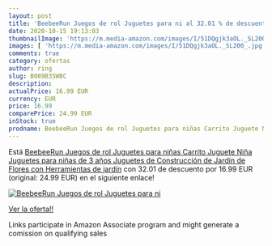 ```yaml
---
layout: post
title: 'BeebeeRun Juegos de rol Juguetes para ni al 32.01 % de descuento'
date: 2020-10-15 19:13:03
thumbnailImage: 'https://m.media-amazon.com/images/I/51DQgjk3aOL._SL200_.jpg'
images: [ 'https://m.media-amazon.com/images/I/51DQgjk3aOL._SL200_.jpg' ]
comments: true
category: ofertas
author: ring
slug: B089B3SWBC
description:
actualPrice: 16.99 EUR
currency: EUR
price: 16.99
comparePrice: 24.99 EUR
inStock: true
prodname: BeebeeRun Juegos de rol Juguetes para niñas Carrito Juguete Niña Juguetes para niñas de 3 años Juguetes de Construcción de Jardín de Flores con Herramientas de jardín
---
```


Está [BeebeeRun Juegos de rol Juguetes para niñas Carrito Juguete Niña Juguetes para niñas de 3 años Juguetes de Construcción de Jardín de Flores con Herramientas de jardín](https://www.amazon.es/dp/B089B3SWBC/?tag=tolees-21) con 32.01 de descuento por 16.99 EUR (original: 24.99 EUR) en el siguiente enlace!

[![BeebeeRun Juegos de rol Juguetes para ni](https://m.media-amazon.com/images/I/51DQgjk3aOL._SL200_.jpg)](https://www.amazon.es/dp/B089B3SWBC/?tag=tolees-21)

[Ver la oferta!!](https://www.amazon.es/dp/B089B3SWBC/?tag=tolees-21)

Links participate in Amazon Associate program and might generate a comission on qualifying sales


